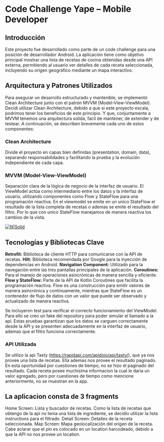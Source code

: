 # Code Challenge Yape – Mobile Developer

## Introducción
Este proyecto fue desarrollado como parte de un code challenge para una posición de desarrollador Android. La aplicación tiene como objetivo principal mostrar una lista de recetas de cocina obtenidas desde una API externa, permitiendo al usuario ver detalles de cada receta seleccionada, incluyendo su origen geográfico mediante un mapa interactivo.

## Arquitectura y Patrones Utilizados
Para asegurar un desarrollo estructurado y mantenible, se implementó Clean Architecture junto con el patrón MVVM (Model-View-ViewModel). 
Decidi utilizar Clean Architecture, debido a que si este proyecto escala, podrimos tener los beneficios de este principio. Y que, conjuntamente a MVVM tenemos una arquitectura solida, facil de mantener, de extender y de testear.
A continuación, se describen brevemente cada uno de estos componentes:

### Clean Architecture
Divide el proyecto en capas bien definidas (presentation, domain, data), separando responsabilidades y facilitando la prueba y la evolución independiente de cada capa.

### MVVM (Model-View-ViewModel)
Separación clara de la lógica de negocio de la interfaz de usuario. El ViewModel actúa como intermediario entre los datos y la interfaz de usuario, utilizando componentes como Flow y StateFlow para una programación reactiva.
En el viewmodel se emite en un unico StateFlow el resultado de la lista completa de recetas o ademas se emite el resultado del filtro. Por lo que con unico StateFlow manejamos de manera reactiva los cambios de la vista.

[![N|Solid](https://miro.medium.com/v2/resize:fit:640/format:webp/0*mwVSPyoOCFtSufKh.png)](https://nodesource.com/products/nsolid)

## Tecnologías y Bibliotecas Clave
**Retrofit:** Biblioteca de cliente HTTP para comunicarse con la API de recetas.
**Hilt:** Biblioteca recomendada por Google para la inyección de dependencias en Android.
**Navigation Component:** Utilizado para la navegación entre las tres pantallas principales de la aplicación.
**Coroutines:** Para el manejo de operaciones asincrónicas de manera sencilla y eficiente.
**Flow y StateFlow:** Parte de la API de Kotlin Coroutines que facilita la programación reactiva. Flow es una construcción para emitir valores de manera asincrónica y continuamente, mientras que StateFlow es un contenedor de flujo de datos con un valor que puede ser observado y actualizado de manera reactiva.

Se incluyeron test para verificar el correcto funcionamiento del ViewModel. Para ello se creo un fake del repository para poder simular el llamado a la api.
Estas pruebas garantizan que los datos se carguen correctamente desde la API y se presenten adecuadamente en la interfaz de usuario, ademas que el filtro funciona correctamente.

### API Utilizada
Se utilizo la api Tasty (https://rapidapi.com/apidojo/api/tasty/), que ya nos provee una lista de recetas. Ella ademas nos provee el resultado paginado. En esta oportunidad por cuestiones de tiempo, no se hizo el paginado del resultado.
Cada receta posee muchisima informacion la cual le daria un valor agregado, pero por cuestiones de tiempo como mencione anteriormente, no se muestran en la app.

## La aplicacion consta de 3 fragments
Home Screen: Lista y buscador de recetas. Como la lista de recetas que obtengo de la api no tenia una lista de ingrediente, se decidio utilizar la lista instructions para el filtrado.
Detail Screen: Detalles de la receta seleccionada.
Map Screen: Mapa geolocalización del origen de la receta. Cabe aclarar que el pin es colocado en un location harcodeado, debido a que la API no nos provee un location.
